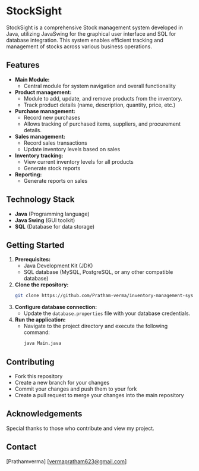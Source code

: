 # StockSight

StockSight is a comprehensive Stock management system developed in Java, utilizing JavaSwing for the graphical user interface and SQL for database integration. This system enables efficient tracking and management of stocks across various business operations.

## Features

* **Main Module:**
    - Central module for system navigation and overall functionality
* **Product management:**
    - Module to add, update, and remove products from the inventory.
    - Track product details (name, description, quantity, price, etc.)
* **Purchase management:**
    - Record new purchases
    - Allows tracking of purchased items, suppliers, and procurement details.
* **Sales management:**
    - Record sales transactions
    - Update inventory levels based on sales
* **Inventory tracking:**
    - View current inventory levels for all products
    - Generate stock reports
* **Reporting:**
    - Generate reports on sales

## Technology Stack

* **Java** (Programming language)
* **Java Swing** (GUI toolkit)
* **SQL** (Database for data storage)

## Getting Started

1. **Prerequisites:**
    - Java Development Kit (JDK)
    - SQL database (MySQL, PostgreSQL, or any other compatible database)
2. **Clone the repository:**
    ```bash
    git clone https://github.com/Pratham-verma/inventory-management-system.git
    ```
3. **Configure database connection:**
    - Update the `database.properties` file with your database credentials.
4. **Run the application:**
    - Navigate to the project directory and execute the following command:
        ```bash
        java Main.java
        ```

## Contributing

- Fork this repository
- Create a new branch for your changes
- Commit your changes and push them to your fork
- Create a pull request to merge your changes into the main repository

## Acknowledgements

 Special thanks to those who contribute and view my project.

## Contact

[Prathamverma]
[vermapratham623@gmail.com]

